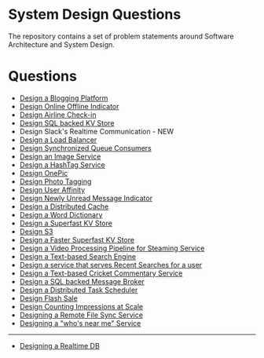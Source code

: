 System Design Questions
===

The repository contains a set of problem statements around Software Architecture and System Design.

# Questions

 - [Design a Blogging Platform](blogging-platform.md)
 - [Design Online Offline Indicator](online-offline-indicator.md)
 - [Design Airline Check-in](airline-checkin.md)
 - [Design SQL backed KV Store](sql-kv.md)
 - Design Slack's Realtime Communication - NEW
 - [Design a Load Balancer](load-balancer.md)
 - [Design Synchronized Queue Consumers](queue-consumers.md)
 - [Design an Image Service](image-service.md)
 - [Design a HashTag Service](hashtag-service.md)
 - [Design OnePic](onepic.md)
 - [Design Photo Tagging](tagging-photos-with-people.md)
 - [Design User Affinity](user-affinity.md)
 - [Design Newly Unread Message Indicator](newly-unread-indicator.md)
 - [Design a Distributed Cache](distributed-cache.md)
 - [Design a Word Dictionary](word-dictionary.md)
 - [Design a Superfast KV Store](superfast-kv.md)
 - [Design S3](s3.md)
 - [Design a Faster Superfast KV Store](faster-superfast-kv.md)
 - [Design a Video Processing Pipeline for Steaming Service](video-pipeline.md)
 - [Design a Text-based Search Engine](text-search-engine.md)
 - [Design a service that serves Recent Searches for a user](recent-searches.md)
 - [Design a Text-based Cricket Commentary Service](live-commentary.md)
 - [Design a SQL backed Message Broker](sql-broker.md)
 - [Design a Distributed Task Scheduler](task-scheduler.md)
 - [Design Flash Sale](flash-sale.md)
 - [Design Counting Impressions at Scale](counting-impressions.md)
 - [Designing a Remote File Sync Service](file-sync.md)
 - [Designing a "who's near me" Service](near-me.md)

---


 - [Designing a Realtime DB](realtime-db.md)

